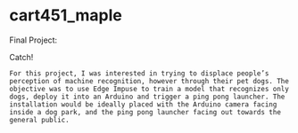 # cart451_maple




Final Project:

Catch!	

    For this project, I was interested in trying to displace people’s perception of machine recognition, however through their pet dogs. The objective was to use Edge Impuse to train a model that recognizes only dogs, deploy it into an Arduino and trigger a ping pong launcher. The installation would be ideally placed with the Arduino camera facing inside a dog park, and the ping pong launcher facing out towards the general public. 

